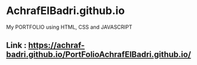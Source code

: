 # AchrafElBadri.github.io

My PORTFOLIO using HTML, CSS and JAVASCRIPT

## Link : https://achraf-badri.github.io/PortFolioAchrafElBadri.github.io/
